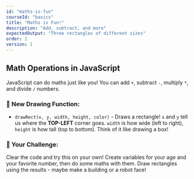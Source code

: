 ```yaml
---
id: "maths-is-fun"
courseId: "basics"
title: "Maths is Fun!"
description: "Add, subtract, and more"
expectedOutput: "Three rectangles of different sizes"
order: 2
version: 1
---
```


## Math Operations in JavaScript

JavaScript can do maths just like you! You can add `+`, subtract `-`, multiply `*`, and divide `/` numbers.

### 🎨 New Drawing Function:

- `drawRect(x, y, width, height, color)` - Draws a rectangle! `x` and `y` tell us where the **TOP-LEFT** corner goes. `width` is how wide (left to right), `height` is how tall (top to bottom). Think of it like drawing a box!

### 🌟 Your Challenge:

Clear the code and try this on your own! Create variables for your age and your favorite number, then do some maths with them. Draw rectangles using the results - maybe make a building or a robot face!